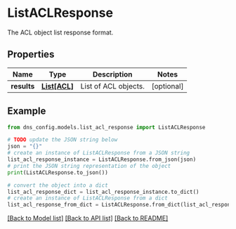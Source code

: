 # ListACLResponse

The ACL object list response format.

## Properties

Name | Type | Description | Notes
------------ | ------------- | ------------- | -------------
**results** | [**List[ACL]**](ACL.md) | List of ACL objects. | [optional] 

## Example

```python
from dns_config.models.list_acl_response import ListACLResponse

# TODO update the JSON string below
json = "{}"
# create an instance of ListACLResponse from a JSON string
list_acl_response_instance = ListACLResponse.from_json(json)
# print the JSON string representation of the object
print(ListACLResponse.to_json())

# convert the object into a dict
list_acl_response_dict = list_acl_response_instance.to_dict()
# create an instance of ListACLResponse from a dict
list_acl_response_from_dict = ListACLResponse.from_dict(list_acl_response_dict)
```
[[Back to Model list]](../README.md#documentation-for-models) [[Back to API list]](../README.md#documentation-for-api-endpoints) [[Back to README]](../README.md)


